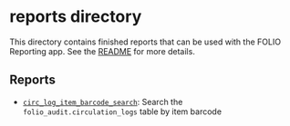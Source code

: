 # reports directory

This directory contains finished reports that can be used with the FOLIO Reporting app. See the [README](../README.md) for more details.

## Reports

* [`circ_log_item_barcode_search`](circ_log_item_barcode_search.sql): Search the `folio_audit.circulation_logs` table by item barcode
